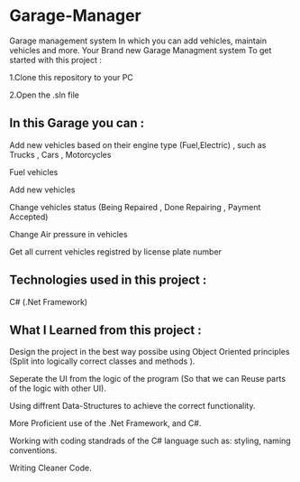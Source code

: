 # Garage-Manager
Garage management system In which you can add vehicles, maintain vehicles and more.
Your Brand new Garage Managment system
To get started with this project :

1.Clone this repository to your PC

2.Open the .sln file

## In this Garage you can :
Add new vehicles based on their engine type (Fuel,Electric) , such as Trucks , Cars , Motorcycles

Fuel vehicles

Add new vehicles

Change vehicles status (Being Repaired , Done Repairing , Payment Accepted)

Change Air pressure in vehicles

Get all current vehicles registred by license plate number

## Technologies used in this project :
C# (.Net Framework)

## What I Learned from this project :
Design the project in the best way possibe using Object Oriented principles (Split into logically correct classes and methods ).

Seperate the UI from the logic of the program (So that we can Reuse parts of the logic with other UI).

Using diffrent Data-Structures to achieve the correct functionality.

More Proficient use of the .Net Framework, and C#.

Working with coding standrads of the C# language such as: styling, naming conventions.

Writing Cleaner Code.
